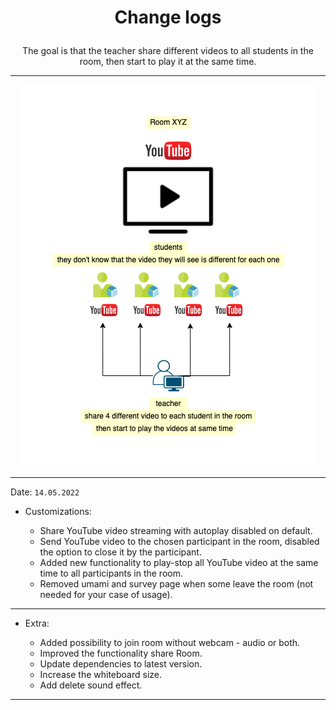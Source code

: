 # <p align="center">Change logs</p>

<p align="center">The goal is that the teacher share different videos to all students in the room, then start to play it at the same time.</p>

---

<p align="center">
    <img src="../public/images/experiment.png" />
</p>

---

Date: `14.05.2022`

-   Customizations:

    -   Share YouTube video streaming with autoplay disabled on default.
    -   Send YouTube video to the chosen participant in the room, disabled the option to close it by the participant.
    -   Added new functionality to play-stop all YouTube video at the same time to all participants in the room.
    -   Removed umami and survey page when some leave the room (not needed for your case of usage).

---

-   Extra:

    -   Added possibility to join room without webcam - audio or both.
    -   Improved the functionality share Room.
    -   Update dependencies to latest version.
    -   Increase the whiteboard size.
    -   Add delete sound effect.

---
